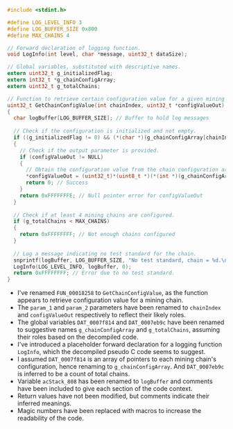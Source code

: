 ```c
#include <stdint.h>

#define LOG_LEVEL_INFO 3
#define LOG_BUFFER_SIZE 0x800
#define MAX_CHAINS 4

// Forward declaration of logging function.
void LogInfo(int level, char *message, uint32_t dataSize);

// Global variables, substituted with descriptive names.
extern uint32_t g_initializedFlag;
extern int32_t *g_chainConfigArray;
extern uint32_t g_totalChains;

// Function to retrieve certain configuration value for a given mining chain.
uint32_t GetChainConfigValue(int chainIndex, uint32_t *configValueOut)
{
  char logBuffer[LOG_BUFFER_SIZE]; // Buffer to hold log messages
  
  // Check if the configuration is initialized and not empty.
  if ((g_initializedFlag != 0) && (*(char *)(g_chainConfigArray[chainIndex] + 0x1c) != '\0'))
  {
    // Check if the output parameter is provided.
    if (configValueOut != NULL)
    {
      // Obtain the configuration value from the chain configuration array.
      *configValueOut = (uint32_t)*(uint8_t *)(*(int *)(g_chainConfigArray[chainIndex]) + 0x2e);
      return 0; // Success
    }
    return 0xFFFFFFFE; // Null pointer error for configValueOut
  }
  
  // Check if at least 4 mining chains are configured.
  if (g_totalChains < MAX_CHAINS)
  {
    return 0xFFFFFFFF; // Not enough chains configured
  }
  
  // Log a message indicating no test standard for the chain.
  snprintf(logBuffer, LOG_BUFFER_SIZE, "No test standard, chain = %d.\n", chainIndex);
  LogInfo(LOG_LEVEL_INFO, logBuffer, 0);
  return 0xFFFFFFFF; // Error due to no test standard.
}
```

- I've renamed `FUN_00018258` to `GetChainConfigValue`, as the function appears to retrieve configuration value for a mining chain.
- The `param_1` and `param_2` parameters have been renamed to `chainIndex` and `configValueOut` respectively to reflect their likely roles.
- The global variables `DAT_0007f814` and `DAT_0007eb9c` have been renamed to suggestive names `g_chainConfigArray` and `g_totalChains`, assuming their roles based on the decompiled code.
- I've introduced a placeholder forward declaration for a logging function `LogInfo`, which the decompiled pseudo C code seems to suggest.
- I assumed `DAT_0007f814` is an array of pointers to each mining chain's configuration, hence renaming to `g_chainConfigArray`. And `DAT_0007eb9c` is inferred to be a count of total chains.
- Variable `acStack_808` has been renamed to `logBuffer` and comments have been included to give each section of the code context.
- Return values have not been modified, but comments indicate their inferred meanings.
- Magic numbers have been replaced with macros to increase the readability of the code.